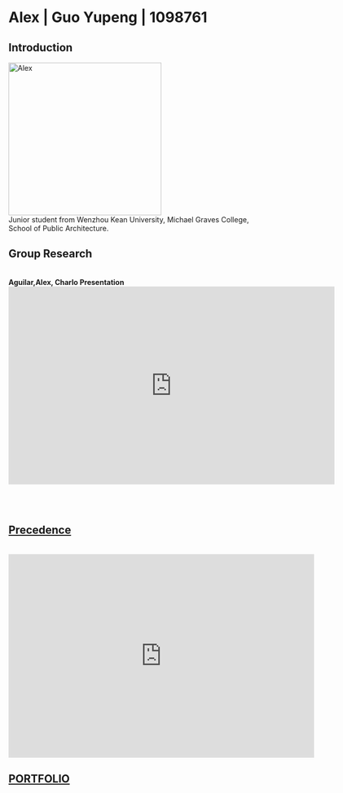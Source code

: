 # Alex | Guo Yupeng | 1098761

## Introduction
<img alt="Alex" src="https://github.com/steenblikrs/2021-Spring-Studio/blob/3d7ceffd6c93f26a6f8b004195904bff8a7a9fac/students/Alex/pic/%E7%85%A7%E7%89%87.jpg?raw=true" width="300">
<br>
Junior student from Wenzhou Kean University, Michael Graves College, School of Public Architecture.

## Group Research
<br />
<strong>Aguilar,Alex, Charlo Presentation</strong>
<iframe src="https://docs.google.com/presentation/d/e/2PACX-1vQsfU6xS-13yQrhrR1UdioB8MmfH_x7gfnlLSA1BVwYjdOjl4uQs7rWfIZjiQGEpGmGBHHjdyCqX6UQ/embed?start=true&amp;loop=true&amp;delayms=3000" frameborder="0" width="640" height="389" allowfullscreen="true" mozallowfullscreen="true" webkitallowfullscreen="true"></iframe>
<p><br />
<br />

## [Precedence](https://github.com/steenblikrs/2021-Spring-Studio/blob/gh-pages/students/Alex/information.md)
 <br/>
<iframe width="600" height="400" allowfullscreen style="border-style:none;" src="https://cdn.pannellum.org/2.5/pannellum.htm#panorama=https%3A//api2.enscape3d.com/v3/view/79558fd3-0fea-462c-bed7-f39bde2e9d5c&autoLoad=true"></iframe>
 <br/>
 
 ## [PORTFOLIO](https://yupengguo.wordpress.com) 
 <br/>
